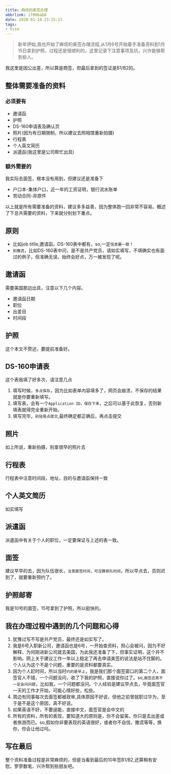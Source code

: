 ```yaml
---
title: 麻烦的美签办理
abbrlink: 1f006ab8
date: 2020-01-18 23:15:13
tags:
- Visa
---
```

> 新年伊始,我也开始了麻烦的美签办理流程,从1月6号开始着手准备资料到1月15日拿到护照，过程还是很顺利的，这里记录下注意事项及坑，兴许能够帮到些人。

我这里是因公出差，所以算是商签，但最后拿到的签证是B1/B2的。

## 整体需要准备的资料

### 必须要有
- 邀请函
- 护照
- DS-160申请表及确认页
- 照片(因为有日期限制，所以建议去照相馆重新拍摄)
- 行程表
- 个人英文简历
- 派遣函(我这里是公司帮忙出具)

### 额外需要的

我实际去面签，根本没有用到，但建议还是准备下

- 户口本-集体户口，近一年的工资证明，银行流水账单
- 劳动合同-非原件

以上就是所有需要准备的资料，建议多多益善，因为整体跑一回非常不容易。概述了下总共需要的资料，下来就分别划下重点。

## 原则
-  比如job titlle,邀请函，DS-160表中都有，so,一定`信息要一致`！
-  `别撒谎`，比如DS-160表中问，是不是共产党员，请如实填写，不填确实也有面过的例子，但准确无误，始终会好点，万一被发现了呢。

## 邀请函
需要美国那边出具，注意以下几个内容。
- 邀请函日期
- 职位
- 出差目
- 时间段

## 护照
这个本文不赘述，要提前准备好。

## DS-160申请表
这个表我填了好多次，请注意几点

1.  填写时候，`多点保存`，因为比如表单内容填多了，网页会崩溃，不保存的结果就是你要重新填写。
2. 填写表，会有一个`Application ID，保存下来`，之后可以基于此恢复，否则新填表就得完全重新开始。
3. 填写完毕，`别轻易点提交`,最终确定都正确后，再点击提交

## 照片
如上所说，重新拍摄，别拿很早的照片去

## 行程表
行程表中注意时间段，地址，目的与邀请函保持一致

## 个人英文简历
如实填写

## 派遣函
派遣函中有关于个人的职位，一定要保证与上述的表一致。

## 面签
建议早早的去，因为队伍很长，`注意面签时间，可没算排队时间`，所以早点去，否则迟到了，就要重新预约了。

## 护照邮寄
我是10号的面签，15号拿到了护照，所以挺快的。

## 我在办理过程中遇到的几个问题和心得

1. 犹豫过写不写是共产党员，最终还是如实写了。
2. 我是6号入职新公司，邀请函也是6号，一开始查资料，担心会被问，因为不好解释，为何刚进新公司就去美国，为此我还准备了下，但事实证明，这个并不影响。网上关于建议工作一年以上稳定了再去申请美签的说法是站不住脚的。个人认为这个不是个问题，重要的是资料都要真实。
3. 因为个人赶时间，所以当时`约的是早上`，我是我们那个面签窗口的第二个人，面签官人不错，一个问题没问，收了下我的护照，直接说你过了。so,`面签还真不一定会问问题`，比如我，一个问题都没问。个人经验是建议早点去，毕竟面签官一天的工作才开始，可能心情好些，松些。
4. 周边有同事每次去面签都被政审,具体原因不好说，但他之前曾就职过华为，至于是不是这个原因，真不好说。
5. 如果英语不好，不要逞能，直接中文，面签官是会中文的
6. 所有的资料，所有的表现，要知道大的原则是，你不会留美，你只是去出差或者旅游而已。so,假如你非要表现的英语很好，或者你不自信，撒谎等等，换你，你会让他过吗。

## 写在最后
整个资料准备过程是非常麻烦的，但是当看到最后的10年签B1/B2,还算稍有安慰。寥寥数笔，兴许帮到些朋友吧。
